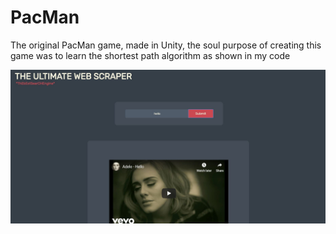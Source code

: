 # PacMan
The original PacMan game, made in Unity, the soul purpose of creating this game was to learn the shortest path algorithm as shown in my code


![Alt text](https://github.com/ZumbaMaster313/Youtube-WebScraper/blob/master/snip.JPG)
